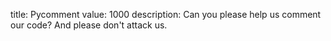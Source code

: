 title: Pycomment
value: 1000
description: Can you please help us comment our code? And please don't attack us.